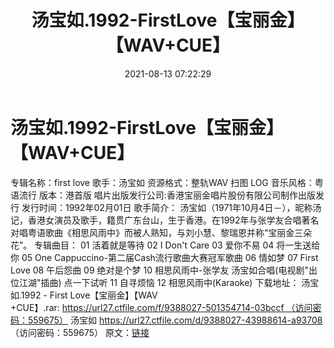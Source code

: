 ﻿---
title: 汤宝如.1992-FirstLove【宝丽金】【WAV+CUE】
date: 2021-08-13 07:22:29
categories: WAV车载音乐、镜像
tags: 华语中文
---
# 汤宝如.1992-FirstLove【宝丽金】【WAV+CUE】

专辑名称：first love
歌手：汤宝如
资源格式：整轨WAV 扫图 LOG
音乐风格：粤语流行
版本：港首版
唱片出版发行公司:香港宝丽金唱片股份有限公司制作出版发行
发行时间：1992年02月01日
歌手简介：
汤宝如（1971年10月4日－），昵称汤记，香港女演员及歌手，籍贯广东台山，生于香港。在1992年与张学友合唱著名对唱粤语歌曲《相思风雨中》而被人熟知，与刘小慧、黎瑞恩并称“宝丽金三朵花”。
专辑曲目：
01 活着就是等待
02 I Don't Care
03 爱你不易
04 将一生送给你
05 One Cappuccino-第二届Cash流行歌曲大赛冠军歌曲
06 情如梦
07 First Love
08 午后怨曲
09 绝对是个梦
10 相思风雨中-张学友 汤宝如合唱(电视剧"出位江湖"插曲)
点一下试听
11 自寻烦恼
12 相思风雨中(Karaoke)
下载地址：
汤宝如.1992 - First Love【宝丽金】【WAV
+CUE】.rar: https://url27.ctfile.com/f/9388027-501354714-03bccf （访问密码：559675）
汤宝如
https://url27.ctfile.com/d/9388027-43988614-a93708
（访问密码：559675）
原文：[链接](https://blog.sina.com.cn/s/blog_1647c7e7601030tcd.html)